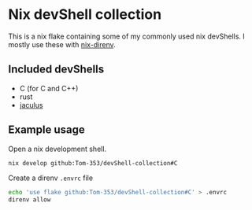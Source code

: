 # Nix devShell collection

This is a nix flake containing some of my commonly used nix devShells.
I mostly use these with [nix-direnv](https://github.com/nix-community/nix-direnv).

## Included devShells

- C (for C and C++)
- rust
- [jaculus](https://jaculus.org/)

## Example usage

Open a nix development shell.
```sh
nix develop github:Tom-353/devShell-collection#C
```

Create a direnv `.envrc` file
```sh
echo 'use flake github:Tom-353/devShell-collection#C' > .envrc
direnv allow
```
